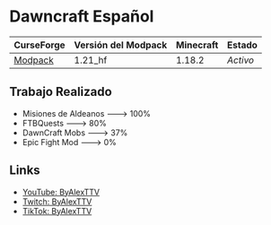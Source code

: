 # Dawncraft Español

CurseForge|Versión del Modpack|Minecraft|Estado
:-|:-|:-|:-
[Modpack](https://www.curseforge.com/minecraft/modpacks/dawn-craft)|1.21_hf|1.18.2|*Activo*|

## Trabajo Realizado
- Misiones de Aldeanos ---> 100%
- FTBQuests ---> 80%
- DawnCraft Mobs ---> 37%
- Epic Fight Mod ---> 0%


## Links
- [YouTube: ByAlexTTV](https://www.youtube.com/@ByAlexTTV)
- [Twitch: ByAlexTTV](https://www.twitch.tv/byalexttv)
- [TikTok: ByAlexTTV](https://www.tiktok.com/@byalexttv)


